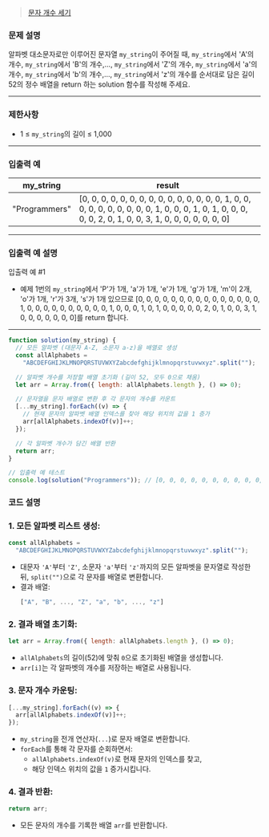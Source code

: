 > [문자 개수 세기](https://school.programmers.co.kr/learn/courses/30/lessons/181902)

### **문제 설명**

알파벳 대소문자로만 이루어진 문자열 `my_string`이 주어질 때, `my_string`에서 'A'의 개수, `my_string`에서 'B'의 개수,..., `my_string`에서 'Z'의 개수, `my_string`에서 'a'의 개수, `my_string`에서 'b'의 개수,..., `my_string`에서 'z'의 개수를 순서대로 담은 길이 52의 정수 배열을 return 하는 solution 함수를 작성해 주세요.

---

### 제한사항

- 1 ≤ `my_string`의 길이 ≤ 1,000

---

### 입출력 예

| my_string     | result                                                                                                                                                       |
| ------------- | ------------------------------------------------------------------------------------------------------------------------------------------------------------ |
| "Programmers" | [0, 0, 0, 0, 0, 0, 0, 0, 0, 0, 0, 0, 0, 0, 0, 1, 0, 0, 0, 0, 0, 0, 0, 0, 0, 0, 1, 0, 0, 0, 1, 0, 1, 0, 0, 0, 0, 0, 2, 0, 1, 0, 0, 3, 1, 0, 0, 0, 0, 0, 0, 0] |

---

### 입출력 예 설명

입출력 예 #1

- 예제 1번의 `my_string`에서 'P'가 1개, 'a'가 1개, 'e'가 1개, 'g'가 1개, 'm'이 2개, 'o'가 1개, 'r'가 3개, 's'가 1개 있으므로 [0, 0, 0, 0, 0, 0, 0, 0, 0, 0, 0, 0, 0, 0, 0, 1, 0, 0, 0, 0, 0, 0, 0, 0, 0, 0, 1, 0, 0, 0, 1, 0, 1, 0, 0, 0, 0, 0, 2, 0, 1, 0, 0, 3, 1, 0, 0, 0, 0, 0, 0, 0]를 return 합니다.

---

```jsx
function solution(my_string) {
  // 모든 알파벳 (대문자 A-Z, 소문자 a-z)을 배열로 생성
  const allAlphabets =
    "ABCDEFGHIJKLMNOPQRSTUVWXYZabcdefghijklmnopqrstuvwxyz".split("");

  // 알파벳 개수를 저장할 배열 초기화 (길이 52, 모두 0으로 채움)
  let arr = Array.from({ length: allAlphabets.length }, () => 0);

  // 문자열을 문자 배열로 변환 후 각 문자의 개수를 카운트
  [...my_string].forEach((v) => {
    // 현재 문자의 알파벳 배열 인덱스를 찾아 해당 위치의 값을 1 증가
    arr[allAlphabets.indexOf(v)]++;
  });

  // 각 알파벳 개수가 담긴 배열 반환
  return arr;
}

// 입출력 예 테스트
console.log(solution("Programmers")); // [0, 0, 0, 0, 0, 0, 0, 0, 0, 0, 0, 0, 0, 0, 0, 1, 0, 0, 0, 0, 0, 0, 0, 0, 0, 0, 1, 0, 0, 0, 1, 0, 1, 0, 0, 0, 0, 0, 2, 0, 1, 0, 0, 3, 1, 0, 0, 0, 0, 0, 0, 0]
```

### 코드 설명

### 1. **모든 알파벳 리스트 생성**:

```jsx
const allAlphabets =
  "ABCDEFGHIJKLMNOPQRSTUVWXYZabcdefghijklmnopqrstuvwxyz".split("");
```

- 대문자 `'A'`부터 `'Z'`, 소문자 `'a'`부터 `'z'`까지의 모든 알파벳을 문자열로 작성한 뒤, `split("")`으로 각 문자를 배열로 변환합니다.
- 결과 배열:
  ```jsx
  ["A", "B", ..., "Z", "a", "b", ..., "z"]

  ```

### 2. **결과 배열 초기화**:

```jsx
let arr = Array.from({ length: allAlphabets.length }, () => 0);
```

- `allAlphabets`의 길이(52)에 맞춰 `0`으로 초기화된 배열을 생성합니다.
- `arr[i]`는 각 알파벳의 개수를 저장하는 배열로 사용됩니다.

### 3. **문자 개수 카운팅**:

```jsx
[...my_string].forEach((v) => {
  arr[allAlphabets.indexOf(v)]++;
});
```

- `my_string`을 전개 연산자(`...`)로 문자 배열로 변환합니다.
- `forEach`를 통해 각 문자를 순회하면서:
  - `allAlphabets.indexOf(v)`로 현재 문자의 인덱스를 찾고,
  - 해당 인덱스 위치의 값을 `1` 증가시킵니다.

### 4. **결과 반환**:

```jsx
return arr;
```

- 모든 문자의 개수를 기록한 배열 `arr`를 반환합니다.

